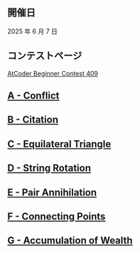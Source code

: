 ## 開催日

2025 年 6 月 7 日

## コンテストページ

[AtCoder Beginner Contest 409](https://atcoder.jp/contests/abc409)

## [A - Conflict](https://atcoder.jp/contests/abc409/tasks/abc409_a)

## [B - Citation](https://atcoder.jp/contests/abc409/tasks/abc409_b)

## [C - Equilateral Triangle](https://atcoder.jp/contests/abc409/tasks/abc409_c)

## [D - String Rotation](https://atcoder.jp/contests/abc409/tasks/abc409_d)

## [E - Pair Annihilation](https://atcoder.jp/contests/abc409/tasks/abc409_e)

## [F - Connecting Points](https://atcoder.jp/contests/abc409/tasks/abc409_f)

## [G - Accumulation of Wealth](https://atcoder.jp/contests/abc409/tasks/abc409_g)

